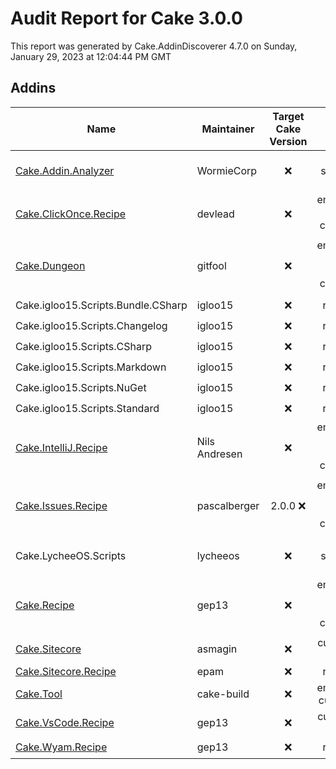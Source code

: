# Audit Report for Cake 3.0.0

This report was generated by Cake.AddinDiscoverer 4.7.0 on Sunday, January 29, 2023 at 12:04:44 PM GMT


## Addins

| Name | Maintainer | Target Cake Version | Icon | Transferred to cake-contrib | License | Repository |
| --- | --- | :---: | :---: | :---: | :---: | :---: |
| [Cake.Addin.Analyzer](https://wormiecorp.github.io/Cake.Addin.Analyzer/) | WormieCorp |  :x: | not specified :x: |  :x: | MIT :heavy_check_mark: | true :heavy_check_mark: |
| [Cake.ClickOnce.Recipe](https://github.com/devlead/Cake.ClickOnce.Recipe/) | devlead |  :x: | embedded cake-contrib :heavy_check_mark: |  :x: | MIT :heavy_check_mark: | true :heavy_check_mark: |
| [Cake.Dungeon](https://github.com/gitfool/Cake.Dungeon/) | gitfool |  :x: | embedded 'fancy' cake-contrib :heavy_check_mark: |  :x: | MIT :heavy_check_mark: | .git missing :warning: |
| Cake.igloo15.Scripts.Bundle.CSharp | igloo15 |  :x: | rawgit :x: |  :x: | MIT :heavy_check_mark: | false :x: |
| Cake.igloo15.Scripts.Changelog | igloo15 |  :x: | rawgit :x: |  :x: | MIT :heavy_check_mark: | false :x: |
| Cake.igloo15.Scripts.CSharp | igloo15 |  :x: | rawgit :x: |  :x: | MIT :heavy_check_mark: | false :x: |
| Cake.igloo15.Scripts.Markdown | igloo15 |  :x: | rawgit :x: |  :x: | MIT :heavy_check_mark: | false :x: |
| Cake.igloo15.Scripts.NuGet | igloo15 |  :x: | rawgit :x: |  :x: | MIT :heavy_check_mark: | false :x: |
| Cake.igloo15.Scripts.Standard | igloo15 |  :x: | rawgit :x: |  :x: | MIT :heavy_check_mark: | false :x: |
| [Cake.IntelliJ.Recipe](https://github.com/cake-contrib/Cake.IntelliJ.Recipe/) | Nils Andresen |  :x: | embedded 'fancy' cake-contrib :heavy_check_mark: |  :heavy_check_mark: | MIT :heavy_check_mark: | true :heavy_check_mark: |
| [Cake.Issues.Recipe](https://cakeissues.net/) | pascalberger | 2.0.0 :x: | embedded 'fancy' cake-contrib :heavy_check_mark: |  :heavy_check_mark: | MIT :heavy_check_mark: | true :heavy_check_mark: |
| Cake.LycheeOS.Scripts | lycheeos |  :x: | not specified :x: |  :x: |  :x: | false :x: |
| [Cake.Recipe](https://github.com/cake-contrib/Cake.Recipe/) | gep13 |  :x: | embedded 'fancy' cake-contrib :heavy_check_mark: |  :heavy_check_mark: | MIT :heavy_check_mark: | true :heavy_check_mark: |
| [Cake.Sitecore](https://github.com/asmagin/Cake.Sitecore/) | asmagin |  :x: | custom url :warning: |  :x: |  :x: | false :x: |
| [Cake.Sitecore.Recipe](https://github.com/epam/Cake.Sitecore.Recipe/) | epam |  :x: | rawgit :x: |  :x: |  :x: | false :x: |
| [Cake.Tool](https://cakebuild.net/) | cake-build |  :x: | embedded custom :warning: |  :x: | MIT :heavy_check_mark: | .git missing :warning: |
| [Cake.VsCode.Recipe](https://github.com/cake-contrib/Cake.VsCode.Recipe/) | gep13 |  :x: | custom url :warning: |  :heavy_check_mark: | MIT :heavy_check_mark: | .git missing :warning: |
| [Cake.Wyam.Recipe](https://cake-contrib.github.io/Cake.Wyam.Recipe/) | gep13 |  :x: | rawgit :x: |  :heavy_check_mark: | MIT :heavy_check_mark: | true :heavy_check_mark: |
